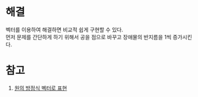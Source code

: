 # 해결 
벡터를 이용하여 해결하면 비교적 쉽게 구현할 수 있다.  
먼저 문제를 간단하게 하기 위해서 공을 점으로 바꾸고 장애물의 반지름을 1씩 증가시킨다.  

# 참고
1. [원의 방정식 벡터로 표현](https://m.blog.naver.com/PostView.nhn?blogId=777bobos&logNo=220140045711&proxyReferer=https:%2F%2Fwww.google.com%2F)
